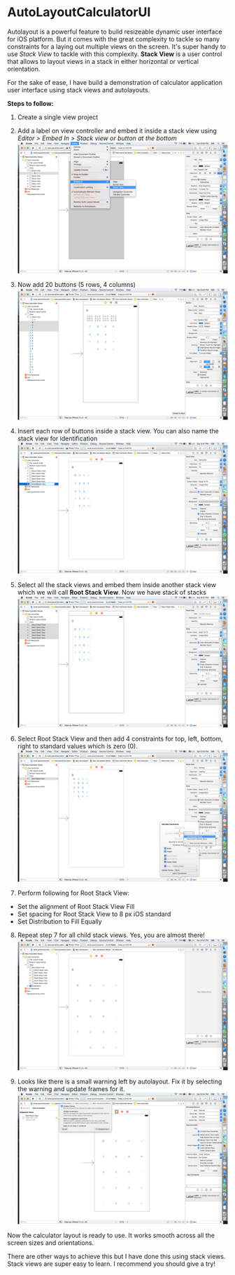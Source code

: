 # AutoLayoutCalculatorUI

Autolayout is a powerful feature to build resizeable dynamic user interface for iOS platform. But it comes with the great complexity to tackle so many constraints for a laying out multiple views on the screen. It's super handy to use *Stack View* to tackle with this complexity. **Stack View** is a user control that allows to layout views in a stack in either horizontal or vertical orientation.

For the sake of ease, I have build a demonstration of calculator application user interface using stack views and autolayouts.


**Steps to follow:**

1. Create a single view project
2. Add a label on view controller and embed it inside a stack view using *Editor > Embed In > Stack view or button at the bottom*
![Alt text](/screenshots/al1.jpg?raw=true "Embed inside stack view")

3. Now add 20 buttons (5 rows, 4 columns)
![Alt text](/screenshots/al2.jpg?raw=true "Buttons grid")

4. Insert each row of buttons inside a stack view. You can also name the stack view for identification
![Alt text](/screenshots/al3.jpg?raw=true "Inser each buttons row inside a stack view")

5. Select all the stack views and embed them inside another stack view which we will call **Root Stack View**. Now we have stack of stacks
![Alt text](/screenshots/al4.jpg?raw=true "Root Stack View")

6. Select Root Stack View and then add 4 constraints for top, left, bottom, right to standard values which is zero (0).
![Alt text](/screenshots/al5.jpg?raw=true "Adding constraint")

7. Perform following for Root Stack View:
  - Set the alignment of Root Stack View Fill
  - Set spacing for Root Stack View to 8 px iOS standard
  - Set Distribution to Fill Equally
8. Repeat step 7 for all child stack views. Yes, you are almost there!
![Alt text](/screenshots/al6.jpg?raw=true "Almost there!")

9. Looks like there is a small warning left by autolayout. Fix it by selecting the warning and update frames for it.
![Alt text](/screenshots/al7.jpg?raw=true "Fixing one last warning")

Now the calculator layout is ready to use. It works smooth across all the screen sizes and orientations.

There are other ways to achieve this but I have done this using stack views. Stack views are super easy to learn. I recommend you should give a try!
